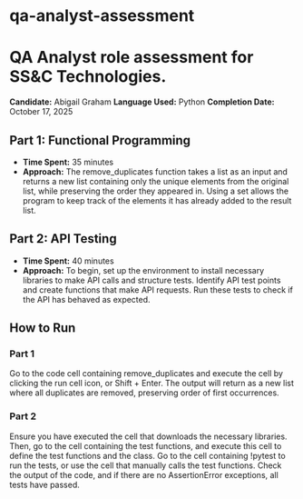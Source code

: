 # qa-analyst-assessment
# QA Analyst role assessment for SS&amp;C Technologies.
**Candidate:** Abigail Graham
**Language Used:** Python
**Completion Date:** October 17, 2025

## Part 1: Functional Programming
- **Time Spent:** 35 minutes
- **Approach:** 
The remove_duplicates function takes a list as an input and returns a new list containing only the unique elements from the original list, while preserving the order they appeared in. Using a set allows the program to keep track of the elements it has already added to the result list.


## Part 2: API Testing
- **Time Spent:** 40 minutes
- **Approach:** To begin, set up the environment to install necessary libraries to make API calls and structure tests. Identify API test points and create functions that make API requests. Run these tests to check if the API has behaved as expected.

## How to Run 
### Part 1
Go to the code cell containing remove_duplicates and execute the cell by clicking the run cell icon, or Shift + Enter. The output will return as a new list where all duplicates are removed, preserving order of first occurrences. 

### Part 2
Ensure you have executed the cell that downloads the necessary libraries. Then, go to the cell containing the test functions, and execute this cell to define the test functions and the class. Go to the cell containing !pytest to run the tests, or use the cell that manually calls the test functions. Check the output of the code, and if there are no AssertionError exceptions, all tests have passed.
